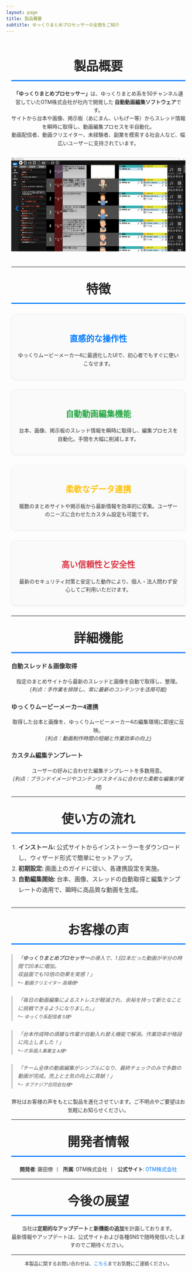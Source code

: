 ```yaml
---
layout: page
title: 製品概要
subtitle: ゆっくりまとめプロセッサーの全貌をご紹介
---
```


<style>
  /* Google Fonts の読み込み */
  @import url('https://fonts.googleapis.com/css2?family=Roboto:wght@400;500;700&display=swap');

  /* 全体の基本設定 */
  .page-content {
    font-family: 'Roboto', sans-serif;
    line-height: 1.6;
    color: #333;
    max-width: 900px;
    margin: 0 auto;
    padding: 1em;
  }
  /* セクション見出し */
  .section-title {
    text-align: center;
    font-size: 2.4em;
    margin-top: 1em;
    margin-bottom: 0.7em;
    color: #222;
    border-bottom: 3px solid #007BFF;
    padding-bottom: 0.3em;
  }
  /* カルーセル全体 */
  .carousel {
    position: relative;
    width: 100%;
    overflow: hidden;
    margin: 2em 0;
  }
  .carousel-track {
    display: flex;
    transition: transform 0.5s ease-in-out;
  }
  .carousel-slide {
    min-width: 100%;
    box-sizing: border-box;
  }
  .carousel-slide img {
    width: 100%;
    display: block;
    cursor: pointer;
    transition: transform 0.3s ease, box-shadow 0.3s ease;
  }
  .carousel-slide img:hover {
    transform: scale(1.03);
    box-shadow: 0 4px 8px rgba(0,0,0,0.2);
  }
  /* ナビゲーションボタン（矢印） - 背景なし、シンプルなテキスト */
  .carousel-button {
    position: absolute;
    top: 50%;
    transform: translateY(-50%);
    background: none;
    border: none;
    color: #007BFF;
    font-size: 2.5em;
    cursor: pointer;
    z-index: 10;
    padding: 0;
  }
  .carousel-button--left {
    left: 10px;
  }
  .carousel-button--right {
    right: 10px;
  }
  .carousel-button:hover {
    color: #0056b3;
  }
  /* インジケーター：カルーセル下部に配置 */
  .carousel-indicators {
    display: flex;
    justify-content: center;
    gap: 0.5em;
    margin-top: 1em;
  }
  .carousel-indicator {
    width: 12px;
    height: 12px;
    background: rgba(0,0,0,0.2);
    border-radius: 50%;
    cursor: pointer;
    transition: background 0.3s ease;
  }
  .carousel-indicator.active {
    background: #007BFF;
  }
  /* モーダル（全画面拡大表示用） */
  .modal {
    display: none;
    position: fixed;
    z-index: 1000;
    left: 0;
    top: 0;
    width: 100vw;
    height: 100vh;
    background-color: rgba(0,0,0,0.9);
    justify-content: center;
    align-items: center;
    flex-direction: column;
  }
  .modal img {
    max-width: 60%;
    max-height: 80%;
    border-radius: 8px;
  }
  .modal .modal-info {
    color: #fff;
    margin-top: 1em;
    font-size: 1.2em;
  }
  .modal .close-modal {
    position: absolute;
    top: 20px;
    right: 30px;
    font-size: 2.5em;
    color: #fff;
    cursor: pointer;
  }
  /* 既存コンテンツはそのまま */
  .feature-item {
    text-align: center;
    padding: 1.2em;
    margin: 2em auto;
    border: 1px solid #eee;
    border-radius: 12px;
    background-color: #fafafa;
    max-width: 700px;
    box-shadow: 0 2px 6px rgba(0,0,0,0.05);
    transition: transform 0.3s ease, box-shadow 0.3s ease;
  }
  .feature-item:hover {
    transform: translateY(-5px);
    box-shadow: 0 4px 12px rgba(0,0,0,0.15);
  }
  .feature-item h3 {
    margin-bottom: 0.7em;
    font-size: 1.6em;
  }
  .usage-list {
    max-width: 800px;
    margin: 0 auto 2em;
    font-size: 1.15em;
    line-height: 1.8;
    list-style-type: decimal;
    padding-left: 1.2em;
  }
  blockquote {
    border-left: 4px solid #ccc;
    margin: 1.8em 0;
    padding-left: 1em;
    font-style: italic;
    color: #555;
  }
  a {
    color: #007BFF;
    text-decoration: none;
    transition: color 0.3s ease;
  }
  a:hover {
    color: #0056b3;
    text-decoration: underline;
  }
  @media screen and (max-width: 768px) {
    .section-title { font-size: 2em; }
  }
</style>

<div class="page-content">
  <!-- 製品概要のイントロダクション -->
  <h2 class="section-title">製品概要</h2>
  <p style="text-align: center;">
    <strong>「ゆっくりまとめプロセッサー」</strong>は、ゆっくりまとめ系を50チャンネル運営していたOTM株式会社が社内で開発した
    <strong>自動動画編集ソフトウェア</strong>です。<br>
    サイトから台本や画像、掲示板（あにまん、いもげー等）からスレッド情報を瞬時に取得し、動画編集プロセスを半自動化。<br>
    動画配信者、動画クリエイター、未経験者、副業を模索する社会人など、幅広いユーザーに支持されています。
  </p>

  <!-- カルーセル -->
  <div class="carousel">
    <div class="carousel-track">
      <div class="carousel-slide">
        <img src="/assets/img/製品イメージ1.png" alt="製品イメージ1" class="carousel-image" title="クリックして拡大表示">
      </div>
      <div class="carousel-slide">
        <img src="/assets/img/製品イメージ2.png" alt="製品イメージ2" class="carousel-image" title="クリックして拡大表示">
      </div>
      <div class="carousel-slide">
        <img src="/assets/img/製品イメージ3.png" alt="製品イメージ3" class="carousel-image" title="クリックして拡大表示">
      </div>
    </div>
    <button class="carousel-button carousel-button--left">‹</button>
    <button class="carousel-button carousel-button--right">›</button>
    <div class="carousel-indicators"></div>
  </div>

  <hr>

  <!-- 製品の特徴 -->
  <h2 class="section-title">特徴</h2>
  <div class="feature-item">
    <h3 style="color:#007BFF;">直感的な操作性</h3>
    <p>ゆっくりムービーメーカー4に最適化したUIで、初心者でもすぐに使いこなせます。</p>
  </div>
  <div class="feature-item">
    <h3 style="color:#28A745;">自動動画編集機能</h3>
    <p>台本、画像、掲示板のスレッド情報を瞬時に取得し、編集プロセスを自動化。手間を大幅に削減します。</p>
  </div>
  <div class="feature-item">
    <h3 style="color:#FFC107;">柔軟なデータ連携</h3>
    <p>複数のまとめサイトや掲示板から最新情報を効率的に収集。ユーザーのニーズに合わせたカスタム設定も可能です。</p>
  </div>
  <div class="feature-item">
    <h3 style="color:#DC3545;">高い信頼性と安全性</h3>
    <p>最新のセキュリティ対策と安定した動作により、個人・法人問わず安心してご利用いただけます。</p>
  </div>

  <hr>

  <!-- 詳細な機能説明 -->
  <h2 class="section-title">詳細機能</h2>
  <h3 class="subsection-title">自動スレッド＆画像取得</h3>
  <p style="text-align: center;">
    指定のまとめサイトから最新のスレッドと画像を自動で取得し、整理。<br>
    <em>(利点：手作業を排除し、常に最新のコンテンツを活用可能)</em>
  </p>
  <h3 class="subsection-title">ゆっくりムービーメーカー4連携</h3>
  <p style="text-align: center;">
    取得した台本と画像を、ゆっくりムービーメーカー4の編集環境に即座に反映。<br>
    <em>(利点：動画制作時間の短縮と作業効率の向上)</em>
  </p>
  <h3 class="subsection-title">カスタム編集テンプレート</h3>
  <p style="text-align: center;">
    ユーザーの好みに合わせた編集テンプレートを多数用意。<br>
    <em>(利点：ブランドイメージやコンテンツスタイルに合わせた柔軟な編集が実現)</em>
  </p>

  <hr>

  <!-- 利用の流れ -->
  <h2 class="section-title">使い方の流れ</h2>
  <ol class="usage-list">
    <li><strong>インストール:</strong> 公式サイトからインストーラーをダウンロードし、ウィザード形式で簡単にセットアップ。</li>
    <li><strong>初期設定:</strong> 画面上のガイドに従い、各連携設定を実施。</li>
    <li><strong>自動編集開始:</strong> 台本、画像、スレッドの自動取得と編集テンプレートの適用で、瞬時に高品質な動画を生成。</li>
  </ol>

  <hr>

  <!-- お客様の声 -->
  <h2 class="section-title">お客様の声</h2>
  <blockquote>
    「<strong>ゆっくりまとめプロセッサー</strong>の導入で、1日2本だった動画が半分の時間で20本に増加。<br>
    収益面でも10倍の効果を実感！」<br>
    <span style="font-size:0.9em;">*— 動画クリエイター 高橋様*</span>
  </blockquote>
  <blockquote>
    「毎日の動画編集によるストレスが軽減され、余裕を持って新たなことに挑戦できるようになりました。」<br>
    <span style="font-size:0.9em;">*— ゆっくり系配信者 S様*</span>
  </blockquote>
  <blockquote>
    「台本作成時の煩雑な作業が自動入れ替え機能で解消。作業効率が格段に向上しました！」<br>
    <span style="font-size:0.9em;">*— IT系個人事業主 A様*</span>
  </blockquote>
  <blockquote>
    「チーム全体の動画編集がシンプルになり、最終チェックのみで多数の動画が完成。売上と士気の向上に貢献！」<br>
    <span style="font-size:0.9em;">*— タブナジア合同会社様*</span>
  </blockquote>
  <p style="text-align: center;">
    弊社はお客様の声をもとに製品を進化させています。ご不明点やご要望はお気軽にお知らせください。
  </p>

  <hr>

  <!-- 開発者・企業情報 -->
  <h2 class="section-title">開発者情報</h2>
  <p style="text-align: center;">
    <strong>開発者</strong>: 藤田僚&nbsp;&nbsp;&nbsp;|&nbsp;&nbsp;&nbsp;
    <strong>所属</strong>: OTM株式会社&nbsp;&nbsp;&nbsp;|&nbsp;&nbsp;&nbsp;
    <strong>公式サイト</strong>: <a href="https://your-company-website.example" target="_blank">OTM株式会社</a>
  </p>

  <hr>

  <!-- 今後の展望 -->
  <h2 class="section-title">今後の展望</h2>
  <p style="text-align: center;">
    当社は<strong>定期的なアップデート</strong>と<strong>新機能の追加</strong>を計画しております。<br>
    最新情報やアップデートは、公式サイトおよび各種SNSで随時発信いたしますのでご期待ください。
  </p>

  <hr>

  <!-- フッター用情報 -->
  <p style="text-align: center; font-size: 0.9em;">
    本製品に関するお問い合わせは、<a href="mailto:fujita.otm@gmail.com">こちら</a>までお気軽にご連絡ください。
  </p>
</div>

<!-- モーダル（全画面拡大表示用） -->
<div id="modal" class="modal">
  <span class="close-modal">&times;</span>
  <img id="modal-image" src="" alt="">
  <div class="modal-info" id="modal-info"></div>
</div>

<script>
  /* カルーセル処理 */
  const track = document.querySelector('.carousel-track');
  const slides = Array.from(track.children);
  const nextButton = document.querySelector('.carousel-button--right');
  const prevButton = document.querySelector('.carousel-button--left');
  const indicatorsContainer = document.querySelector('.carousel-indicators');

  let currentSlideIndex = 0;
  const slideCount = slides.length;

  // 配置
  slides.forEach((slide, index) => {
    slide.style.left = index * 100 + '%';
  });

  // インジケーター作成（カルーセル下部に配置）
  const createIndicators = () => {
    // 既にインジケーター用の要素が無い場合、作成
    let indicatorsEl = document.querySelector('.carousel-indicators');
    if (!indicatorsEl) {
      indicatorsEl = document.createElement('div');
      indicatorsEl.classList.add('carousel-indicators');
      document.querySelector('.carousel').appendChild(indicatorsEl);
    }
    indicatorsEl.innerHTML = '';
    for (let i = 0; i < slideCount; i++) {
      const dot = document.createElement('div');
      dot.classList.add('carousel-indicator');
      if (i === 0) dot.classList.add('active');
      dot.setAttribute('data-slide', i);
      indicatorsEl.appendChild(dot);
    }
  };
  createIndicators();

  const updateIndicators = (index) => {
    const dots = document.querySelectorAll('.carousel-indicator');
    dots.forEach(dot => dot.classList.remove('active'));
    dots[index].classList.add('active');
  };

  const moveToSlide = (index) => {
    track.style.transform = 'translateX(-' + index * 100 + '%)';
    currentSlideIndex = index;
    updateIndicators(index);
  };

  // 次のボタン
  document.querySelector('.carousel-button--right').addEventListener('click', () => {
    const nextIndex = (currentSlideIndex + 1) % slideCount;
    moveToSlide(nextIndex);
  });
  // 前のボタン
  document.querySelector('.carousel-button--left').addEventListener('click', () => {
    const prevIndex = (currentSlideIndex - 1 + slideCount) % slideCount;
    moveToSlide(prevIndex);
  });

  // 自動再生（5秒ごと）
  setInterval(() => {
    const nextIndex = (currentSlideIndex + 1) % slideCount;
    moveToSlide(nextIndex);
  }, 5000);

  // インジケータークリック
  document.querySelectorAll('.carousel-indicator').forEach(dot => {
    dot.addEventListener('click', (e) => {
      const index = parseInt(e.target.getAttribute('data-slide'));
      moveToSlide(index);
    });
  });

  /* 画像クリックでモーダル表示 */
  const modal = document.getElementById('modal');
  const modalImage = document.getElementById('modal-image');
  const modalInfo = document.getElementById('modal-info');
  const closeModal = document.querySelector('.close-modal');

  document.querySelectorAll('.carousel-image').forEach((img, index) => {
    img.addEventListener('click', () => {
      modal.style.display = 'flex';
      modalImage.src = img.src;
      modalInfo.textContent = '画像 ' + (index + 1) + ' / ' + slideCount + ' （クリックで拡大表示）';
    });
  });

  closeModal.addEventListener('click', () => {
    modal.style.display = 'none';
  });

  window.addEventListener('click', (e) => {
    if (e.target == modal) {
      modal.style.display = 'none';
    }
  });
</script>
